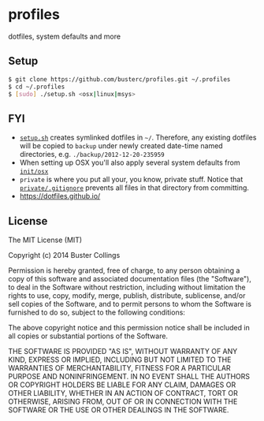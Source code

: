 # profiles

dotfiles, system defaults and more

## Setup
```sh
$ git clone https://github.com/busterc/profiles.git ~/.profiles
$ cd ~/.profiles
$ [sudo] ./setup.sh <osx|linux|msys>
```

## FYI
- [`setup.sh`](setup.sh) creates symlinked dotfiles in `~/`. Therefore, any existing dotfiles will be copied to `backup` under newly created date-time named directories, e.g. `./backup/2012-12-20-235959`
- When setting up OSX you'll also apply several system defaults from [`init/osx`](init/osx)
- `private` is where you put all your, you know, private stuff. Notice that [`private/.gitignore`](private/.gitignore) prevents all files in that directory from committing.
- https://dotfiles.github.io/


## License
The MIT License (MIT)

Copyright (c) 2014 Buster Collings

Permission is hereby granted, free of charge, to any person obtaining a copy
of this software and associated documentation files (the "Software"), to deal
in the Software without restriction, including without limitation the rights
to use, copy, modify, merge, publish, distribute, sublicense, and/or sell
copies of the Software, and to permit persons to whom the Software is
furnished to do so, subject to the following conditions:

The above copyright notice and this permission notice shall be included in
all copies or substantial portions of the Software.

THE SOFTWARE IS PROVIDED "AS IS", WITHOUT WARRANTY OF ANY KIND, EXPRESS OR
IMPLIED, INCLUDING BUT NOT LIMITED TO THE WARRANTIES OF MERCHANTABILITY,
FITNESS FOR A PARTICULAR PURPOSE AND NONINFRINGEMENT. IN NO EVENT SHALL THE
AUTHORS OR COPYRIGHT HOLDERS BE LIABLE FOR ANY CLAIM, DAMAGES OR OTHER
LIABILITY, WHETHER IN AN ACTION OF CONTRACT, TORT OR OTHERWISE, ARISING FROM,
OUT OF OR IN CONNECTION WITH THE SOFTWARE OR THE USE OR OTHER DEALINGS IN
THE SOFTWARE.
